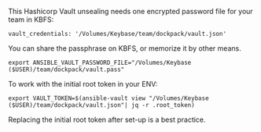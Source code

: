 This Hashicorp Vault unsealing needs one encrypted password file for your team in KBFS:

```
vault_credentials: '/Volumes/Keybase/team/dockpack/vault.json'
```

You can share the passphrase on KBFS, or memorize it by other means.

```
export ANSIBLE_VAULT_PASSWORD_FILE="/Volumes/Keybase ($USER)/team/dockpack/vault.pass"
```

To work with the initial root token in your ENV:
```
export VAULT_TOKEN=$(ansible-vault view "/Volumes/Keybase ($USER)/team/dockpack/vault.json"| jq -r .root_token)
```

Replacing the initial root token after set-up is a best practice.
